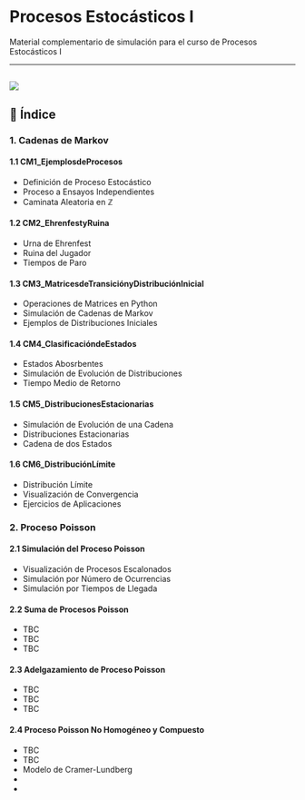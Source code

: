 # Procesos Estocásticos I

Material complementario de simulación para el curso de Procesos Estocásticos I

---
![](https://media.tenor.com/_DKcSyv08fEAAAAM/movimento-browniano.gif)
---

## 📂 Índice

### 1. Cadenas de Markov
#### 1.1 CM1_EjemplosdeProcesos
* Definición de Proceso Estocástico
* Proceso a Ensayos Independientes
* Caminata Aleatoria en $\mathbb{Z}$
#### 1.2 CM2_EhrenfestyRuina
* Urna de Ehrenfest
* Ruina del Jugador
* Tiempos de Paro
#### 1.3 CM3_MatricesdeTransiciónyDistribuciónInicial
* Operaciones de Matrices en Python
* Simulación de Cadenas de Markov
* Ejemplos de Distribuciones Iniciales
#### 1.4 CM4_ClasificacióndeEstados
* Estados Abosrbentes
* Simulación de Evolución de Distribuciones
* Tiempo Medio de Retorno
#### 1.5 CM5_DistribucionesEstacionarias
* Simulación de Evolución de una Cadena
* Distribuciones Estacionarias
* Cadena de dos Estados
#### 1.6 CM6_DistribuciónLímite
* Distribución Límite
* Visualización de Convergencia
* Ejercicios de Aplicaciones

### 2. Proceso Poisson
#### 2.1 Simulación del Proceso Poisson
* Visualización de Procesos Escalonados
* Simulación por Número de Ocurrencias
* Simulación por Tiempos de Llegada
#### 2.2 Suma de Procesos Poisson
* TBC
* TBC
* TBC
#### 2.3 Adelgazamiento de Proceso Poisson
* TBC
* TBC
* TBC
#### 2.4 Proceso Poisson No Homogéneo y Compuesto
* TBC
* TBC
* Modelo de Cramer-Lundberg
*
* 






